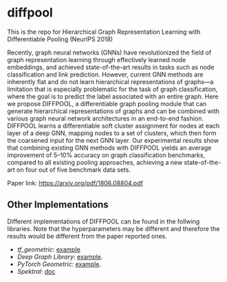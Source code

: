 # diffpool

This is the repo for Hierarchical Graph Representation Learning with Differentiable Pooling (NeurIPS 2018)

Recently, graph neural networks (GNNs) have revolutionized the field of graph
representation learning through effectively learned node embeddings, and achieved
state-of-the-art results in tasks such as node classification and link prediction.
However, current GNN methods are inherently flat and do not learn hierarchical
representations of graphs—a limitation that is especially problematic for the task
of graph classification, where the goal is to predict the label associated with an
entire graph. Here we propose DIFFPOOL, a differentiable graph pooling module
that can generate hierarchical representations of graphs and can be combined with
various graph neural network architectures in an end-to-end fashion. DIFFPOOL
learns a differentiable soft cluster assignment for nodes at each layer of a deep
GNN, mapping nodes to a set of clusters, which then form the coarsened input
for the next GNN layer. Our experimental results show that combining existing
GNN methods with DIFFPOOL yields an average improvement of 5–10% accuracy
on graph classification benchmarks, compared to all existing pooling approaches,
achieving a new state-of-the-art on four out of five benchmark data sets.


Paper link: https://arxiv.org/pdf/1806.08804.pdf



## Other Implementations
Different implementations of DIFFPOOL can be found in the follwing libraries. Note that the hyperparameters may be different and therefore the results would be different from the paper reported ones.


- *tf_geometric*: [example](https://github.com/CrawlScript/tf_geometric/blob/master/demo/demo_diff_pool.py)
- *Deep Graph Library*: [example](https://github.com/dmlc/dgl/tree/master/examples/pytorch/diffpool).
- *PyTorch Geometric*: [example](https://github.com/rusty1s/pytorch_geometric/blob/master/examples/proteins_diff_pool.py). 
- *Spektral*: [doc](https://graphneural.network/layers/pooling/#diffpool)


